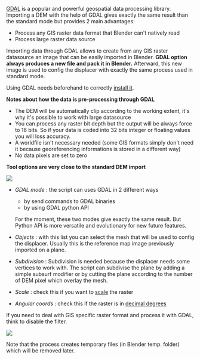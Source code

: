 [GDAL](http://gdal.org/) is a popular and powerful geospatial data processing library. Importing a DEM with the help of GDAL gives exactly the same result than the standard mode but provides 2 main advantages:

* Process any GIS raster data format that Blender can't natively read
* Process large raster data source

Importing data through GDAL allows to create from any GIS raster datasource an image that can be easily imported in Blender. **GDAL option always produces a new file and pack it in Blender.** Afterward, this new image is used to config the displacer with exactly the same process used in standard mode.

Using GDAL needs beforehand to correctly [install it](https://github.com/domlysz/BlenderGIS/wiki/3.6-How-to-install-GDAL).

**Notes about how the data is pre-processing through GDAL**

* The DEM will be automatically clip according to the working extent, it's why it's possible to work with large datasource
* You can process any raster bit depth but the output will be always force to 16 bits. So if your data is coded into 32 bits integer or floating values you will loss accuracy.
* A worldfile isn't necessary needed (some GIS formats simply don't need it because georeferencing informations is stored in a different way)
* No data pixels are set to zero

**Tool options are very close to the standard DEM import**

![](https://github.com/domlysz/BlenderGIS/raw/master/images/georaster_Mode_As_DEM_GDAL.jpeg)

* *GDAL mode* : the script can uses GDAL in 2 different ways
    * by send commands to GDAL binaries
    * by using GDAL python API

    For the moment, these two modes give exactly the same result. But Python API is more versatile and evolutionary for new future features.

* *Objects* : with this list you can select the mesh that will be used to config the displacer. Usually this is the reference map image previously imported on a plane.

* *Subdivision* : Subdivision is needed because the displacer needs some vertices to work with. The script can subdivise the plane by adding a simple subsurf modifier or by cutting the plane according to the number of DEM pixel which overlay the mesh.

* *Scale* : check this if you want to [scale](https://github.com/domlysz/BlenderGIS/wiki/3.4-Scale-DEM-dataset) the raster

* *Angular coords* : check this if the raster is in [decimal degrees](https://github.com/domlysz/BlenderGIS/wiki/1.3-Working-in-decimal-degrees)




If you need to deal with GIS specific raster format and process it with GDAL, think to disable the filter.

![](https://github.com/domlysz/BlenderGIS/raw/master/images/georaster_DEM_GDAL_disable_filter.jpg)

Note that the process creates temporary files (in Blender temp. folder) which will be removed later.